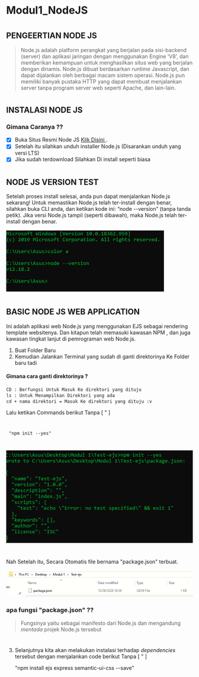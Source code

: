 # Modul1_NodeJS
#
## PENGEERTIAN NODE JS

> Node.js adalah platform perangkat yang berjalan pada sisi-backend (server) dan aplikasi jaringan dengan menggunakan Engine ‘V8’, dan memberikan kemampuan untuk menghasilkan situs web yang berjalan dengan dinamis. Node.js dibuat berdasarkan runtime Javascript, dan dapat dijalankan oleh berbagai  macam sistem operasi. Node.js pun memiliki banyak pustaka HTTP yang dapat membuat menjalankan server tanpa program server web seperti Apache, dan lain-lain.

#
## INSTALASI NODE JS
### Gimana Caranya ??
- [x] Buka Situs Resmi Node JS  [Klik Disini ](https://nodejs.org/en/).
- [x] Setelah itu silahkan unduh installer Node.js (Disarankan unduh yang versi LTS) 
- [x] Jika sudah terdownload Silahkan Di install seperti biasa
#
## NODE JS VERSION TEST
Setelah proses install selesai, anda pun dapat menjalankan Node.js sekarang! Untuk memastikan Node.js telah ter-install dengan benar, silahkan buka CLI anda, dan ketikan kode ini: “node --version” (tanpa tanda petik).  Jika versi Node.js tampil (seperti dibawah), maka Node.js telah ter-install dengan benar.


![Alt text](https://github.com/Syihabuddinsanni/Modul1_NodeJS/blob/master/SS/Node%20Version.PNG)

#
## BASIC NODE JS WEB APPLICATION
Ini adalah aplikasi web Node.js yang menggunakan EJS sebagai rendering template websitenya. Dan kitapun telah memasuki kawasan NPM , dan juga kawasan tingkat lanjut di pemrograman web Node.js.

1. Buat Folder Baru 
2. Kemudian Jalankan Terminal yang sudah di ganti direktorinya Ke Folder baru tadi 
#### Gimana cara ganti direktorinya ?
    CD : Berfungsi Untuk Masuk Ke direktori yang dituju
    ls : Untuk Menampilkan Direktori yang ada
    cd + nama direktori = Masuk Ke direktori yang dituju :v

Lalu ketikan Commands berikut Tanpa [ " ]
#
     "npm init --yes"
#


    
![Alt text](https://github.com/Syihabuddinsanni/Modul1_NodeJS/blob/master/SS/Npm%20init%20yes.PNG)

#
Nah Setelah itu, Secara Otomatis file bernama "package.json" terbuat.

![Alt text](https://github.com/Syihabuddinsanni/Modul1_NodeJS/blob/master/SS/Package%20Json.PNG)
### apa fungsi "package.json" ??
> Fungsinya yaitu sebagai manifesto dari Node.js dan mengandung _mentada_ projek Node.js tersebut
#

3. Selanjutnya kita akan melakukan instalasi terhadap _dependencies_ tersebut dengan menjalankan code berikut
Tanpa [ " ]

    "npm install ejs express semantic-ui-css --save"

   
